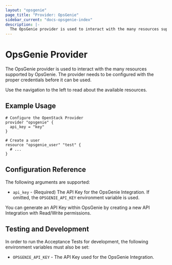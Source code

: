 ```yaml
---
layout: "opsgenie"
page_title: "Provider: OpsGenie"
sidebar_current: "docs-opsgenie-index"
description: |-
  The OpsGenie provider is used to interact with the many resources supported by OpsGenie. The provider needs to be configured with the proper credentials before it can be used.
---
```


# OpsGenie Provider

The OpsGenie provider is used to interact with the
many resources supported by OpsGenie. The provider needs to be configured
with the proper credentials before it can be used.

Use the navigation to the left to read about the available resources.

## Example Usage

```hcl
# Configure the OpenStack Provider
provider "opsgenie" {
  api_key = "key"
}

# Create a user
resource "opsgenie_user" "test" {
  # ...
}
```

## Configuration Reference

The following arguments are supported:

* `api_key` - (Required) The API Key for the OpsGenie Integration. If omitted, the
  `OPSGENIE_API_KEY` environment variable is used.

You can generate an API Key within OpsGenie by creating a new API Integration with Read/Write permissions.

## Testing and Development

In order to run the Acceptance Tests for development, the following environment
variables must also be set:

* `OPSGENIE_API_KEY` - The API Key used for the OpsGenie Integration.
